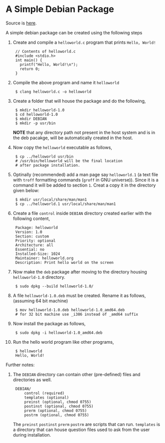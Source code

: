 A Simple Debian Package
============================

Source is [here][source1].

A simple debian package can be created using the following steps

1. Create and compile a `helloworld.c` program that prints `Hello, World!`

        // Contents of helloworld.c
        #include <stdio.h>
        int main() {
          printf("Hello, World!\n");
          return 0;
        }

2. Compile the above program and name it `helloworld`

        $ clang helloworld.c -o helloworld

3. Create a folder that will house the package and do the following,

        $ mkdir helloworld-1.0
        $ cd helloworld-1.0
        $ mkdir DEBIAN
        $ mkdir -p usr/bin

    **NOTE** that any directory path not present in the host system and is in the deb pacakge, will be automatically created in the host.

4. Now copy the `helloworld` executable as follows, 

        $ cp ../helloworld usr/bin
        # /usr/bin/helloworld will be the final location
        # after package installation.

5. Optinally (recommended) add a man page say `helloworld.1` (a text file with `troff` formatting commands (`groff` in GNU universe)). Since it is a command it will be added to section `1`. Creat a copy it in the directory given below:

        $ mkdir usr/local/share/man/man1
        $ cp ../helloworld.1 usr/local/share/man/man1

5. Create a file `control` inside `DEBIAN` directory created earlier with the following content,

        Package: helloworld
        Version: 1.0
        Section: custom
        Priority: optional
        Architecture: all
        Essential: no
        Installed-Size: 1024
        Maintainer: helloworld.org
        Description: Print hello world on the screen

6. Now make the `deb` package after moving to the directory housing `helloworld-1.0` directory.

        $ sudo dpkg --build helloworld-1.0/

7. A file `helloworld-1.0.deb` must be created. Rename it as follows, (assuming 64 bit machine)

        $ mov helloworld-1.0.deb helloworld-1.0_amd64.deb
        # for 32 bit machine use _i386 instead of _amd64 suffix

8. Now install the package as follows,

        $ sudo dpkg -i helloworld-1.0_amd64.deb

9. Run the hello world program like other programs,

        $ helloworld
        Hello, World!

Further notes:

1. The `DEBIAN` directory can contain other (pre-defined) files and directories as well.

        DEBIAN/
            control (required)
            templates (optional)
            preinst (optional, chmod 0755)
            postinst (optional, chmod 0755)
            prerm (optional, chmod 0755)
            postrm (optional, chmod 0755)

    The `preinst` `postinst` `prerm` `postrm` are scripts that can run. `templates` is a directory that can house question files used to ask from the user during installation.

[source1]:https://linuxconfig.org/easy-way-to-create-a-debian-package-and-local-package-repository
